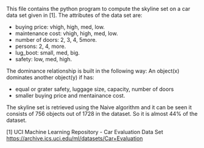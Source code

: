 This file contains the python program to compute the skyline set on a 
car data set given in [1]. The attributes of the data set are:

- buying price: vhigh, high, med, low. 
- maintenance cost: vhigh, high, med, low. 
- number of doors: 2, 3, 4, 5more. 
- persons: 2, 4, more. 
- lug_boot: small, med, big. 
- safety: low, med, high.

The dominance relationship is built in the following way:
An object(x) dominates another object(y) if has:
- equal or grater safety, luggage size, capacity, number of doors
- smaller buying price and mentainance cost.

The skyline set is retrieved using the Naive algorithm and it can be seen it consists of 756 objects
out of 1728 in the dataset. So it is almost 44% of the dataset.

[1] UCI Machine Learning Repository - Car Evaluation Data Set
https://archive.ics.uci.edu/ml/datasets/Car+Evaluation
